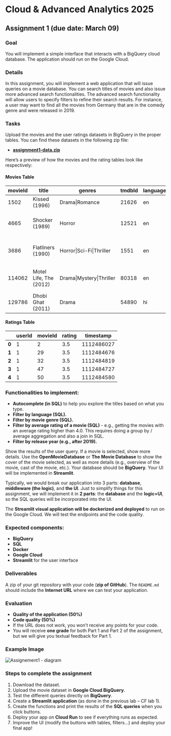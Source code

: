 # Cloud & Advanced Analytics 2025
## Assignment 1 (due date: March 09)

### Goal
You will implement a simple interface that interacts with a BigQuery cloud database. The application should run on the Google Cloud.

### Details
In this assignment, you will implement a web application that will issue queries on a movie database. You can search titles of movies and also issue more advanced search functionalities. The advanced search functionality will allow users to specify filters to refine their search results. For instance, a user may want to find all the movies from Germany that are in the comedy genre and were released in 2019. 

### Tasks
Upload the movies and the user ratings datasets in BigQuery in the proper tables. You can find these datasets in the following zip file:
- [**assignment1-data.zip**](https://unils-my.sharepoint.com/:u:/g/personal/dimitri_roulin_unil_ch/EUB9EaTsDddIqKBs7xosJZcBsea800PmN2FFDjxF7Q923g?e=qN3O5D)

Here’s a preview of how the movies and the rating tables look like respectively:

#### Movies Table
| movieId | title               | genres                   | tmdbId | language | release_year | country                  |
|---------|---------------------|--------------------------|--------|----------|--------------|--------------------------|
| 1502    | Kissed (1996)       | Drama\|Romance           | 21626  | en       | 1996         | Canada                   |
| 4665    | Shocker (1989)      | Horror                   | 12521  | en       | 1989         | United States of America |
| 3686    | Flatliners (1990)   | Horror\|Sci-Fi\|Thriller  | 1551   | en       | 1990         | United States of America |
| 114062  | Motel Life, The (2012) | Drama\|Mystery\|Thriller | 80318  | en       | 2013         | United States of America |
| 129786  | Dhobi Ghat (2011)   | Drama                    | 54890  | hi       | 2010         | India                    |

#### Ratings Table
|        | userId | movieId | rating | timestamp   |
|--------|--------|---------|--------|------------|
| **0**  | 1      | 2       | 3.5    | 1112486027 |
| **1**  | 1      | 29      | 3.5    | 1112484676 |
| **2**  | 1      | 32      | 3.5    | 1112484819 |
| **3**  | 1      | 47      | 3.5    | 1112484727 |
| **4**  | 1      | 50      | 3.5    | 1112484580 |


### Functionalities to implement:

- **Autocomplete (in SQL)** to help you explore the titles based on what you type.
- **Filter by language (SQL).**
- **Filter by movie genre (SQL).**
- **Filter by average rating of a movie (SQL)** - e.g., getting the movies with an average rating higher than 4.0. This requires doing a group by / average aggregation and also a join in SQL.
- **Filter by release year (e.g., after 2019).**

Show the results of the user query. If a movie is selected, show more details. Use the **OpenMovieDatabase** or **The Movie Database** to show the cover of the movie selected, as well as more details (e.g., overview of the movie, cast of the movie, etc.). Your database should be **BigQuery**. Your UI will be implemented in **Streamlit**.

Typically, we would break our application into 3 parts: **database**, **middleware (the logic)**, and **the UI**. Just to simplify things for this assignment, we will implement it in **2 parts**: the **database** and the **logic+UI**, so the SQL queries will be incorporated into the UI.

The **Streamlit visual application will be dockerized and deployed** to run on the Google Cloud. We will test the endpoints and the code quality.

### Expected components:
- **BigQuery**
- **SQL**
- **Docker**
- **Google Cloud**
- **Streamlit** for the user interface

### Deliverables
A zip of your git repository with your code (**zip of GitHub**). The `README.md` should include the **Internet URL** where we can test your application.

### Evaluation
- **Quality of the application (50%)**
- **Code quality (50%)**
- If the URL does not work, you won’t receive any points for your code.
- You will receive **one grade** for both Part 1 and Part 2 of the assignment, but we will give you textual feedback for Part 1.

### Example Image
![Assignement1 - diagram](https://github.com/michalis0/Cloud-and-Advanced-Analytics/blob/main/assignment1/images/assignment1-diagram.png)

### Steps to complete the assignment
1. Download the dataset.
2. Upload the movie dataset in **Google Cloud BigQuery**.
3. Test the different queries directly on **BigQuery**.
4. Create a **Streamlit application** (as done in the previous lab – CF lab 1).
5. Create the functions and print the results of the **SQL queries** when you click buttons.
6. Deploy your app on **Cloud Run** to see if everything runs as expected.
7. Improve the UI (modify the buttons with tables, filters…) and deploy your final app!
